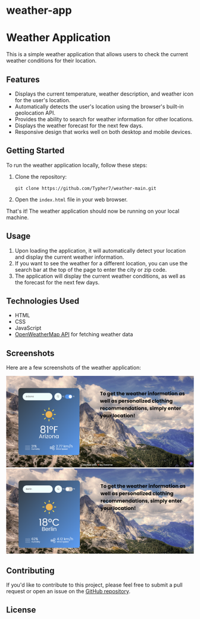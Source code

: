 # weather-app

# Weather Application

This is a simple weather application that allows users to check the current weather conditions for their location.

## Features

- Displays the current temperature, weather description, and weather icon for the user's location.
- Automatically detects the user's location using the browser's built-in geolocation API.
- Provides the ability to search for weather information for other locations.
- Displays the weather forecast for the next few days.
- Responsive design that works well on both desktop and mobile devices.

## Getting Started

To run the weather application locally, follow these steps:

1. Clone the repository:

   ```
   git clone https://github.com/Typher7/weather-main.git
   ```

2. Open the `index.html` file in your web browser.

That's it! The weather application should now be running on your local machine.

## Usage

1. Upon loading the application, it will automatically detect your location and display the current weather information.
2. If you want to see the weather for a different location, you can use the search bar at the top of the page to enter the city or zip code.
3. The application will display the current weather conditions, as well as the forecast for the next few days.

## Technologies Used

- HTML
- CSS
- JavaScript
- [OpenWeatherMap API](https://openweathermap.org/) for fetching weather data

## Screenshots

Here are a few screenshots of the weather application:

![Weather Application Screenshot 1](Screenshot1.png)
![Weather Application Screenshot 2](Screenshot2.png)

## Contributing

If you'd like to contribute to this project, please feel free to submit a pull request or open an issue on the [GitHub repository](https://github.com/Typher7/weather-main).

## License

